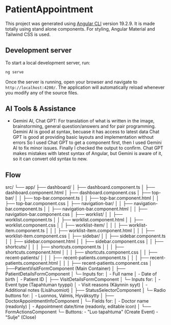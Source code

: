 # PatientAppointment

This project was generated using [Angular CLI](https://github.com/angular/angular-cli) version 19.2.9.
It is made totally using stand alone components.
For styling, Angular Material and Tailwind CSS is used.

## Development server

To start a local development server, run:

```bash
ng serve
```

Once the server is running, open your browser and navigate to `http://localhost:4200/`. The application will automatically reload whenever you modify any of the source files.

## AI Tools & Assistance
- Gemini AI, Chat GPT:
For translation of what is written in the image, brainstorming, general question/answers and for pair programming.
Gemini AI is good at syntax, becuase it has access to latest data
Chat GPT is good at providing basic layouts and implementation without errors
So I used Chat GPT to get a component first, then I used Gemini AI to fix minor issues. Finally I checked the output to confirm.
Chat GPT makes mistakes with latest syntax of Angular, but Gemini is aware of it, so it can convert old syntax to new.

## Flow
src/
└── app/
    ├── dashboard/
    │   ├── dashboard.component.ts
    │   ├── dashboard.component.html
    │   ├── dashboard.component.css
    │   ├── top-bar/
    │   │   ├── top-bar.component.ts
    │   │   ├── top-bar.component.html
    │   │   ├── top-bar.component.css
    │   ├── navigation-bar/
    │   │   ├── navigation-bar.component.ts
    │   │   ├── navigation-bar.component.html
    │   │   ├── navigation-bar.component.css
    │   ├── worklist/
    │   │   ├── worklist.component.ts
    │   │   ├── worklist.component.html
    │   │   ├── worklist.component.css
    │   │   ├── worklist-item/
    │   │   │   ├── worklist-item.component.ts
    │   │   │   ├── worklist-item.component.html
    │   │   │   ├── worklist-item.component.css
    │   ├── sidebar/
    │   │   ├── sidebar.component.ts
    │   │   ├── sidebar.component.html
    │   │   ├── sidebar.component.css
    │   │   ├── shortcuts/
    │   │   │   ├── shortcuts.component.ts
    │   │   │   ├── shortcuts.component.html
    │   │   │   ├── shortcuts.component.css
    │   │   ├── recent-patients/
    │   │   │   ├── recent-patients.component.ts
    │   │   │   ├── recent-patients.component.html
    │   │   │   ├── recent-patients.component.css
    │
    ├──PatientVisitFormComponent (Main Container)
    │
    ├── PatientDetailsFormComponent
    │   └─ Inputs for:
    │       - Full name
    │       - Date of birth
    │       - Patient ID
    │
    ├── VisitDetailsFormComponent
    │   └─ Inputs for:
    │       - Event type (Tapahtuman tyyppi)
    │       - Visit reasons (Käynnin syyt)
    │       - Additional notes (Lisähuomiot)
    │
    ├── StatusSelectorComponent
    │   └─ Radio buttons for:
    │       - Luonnos, Valmis, Hyväksytty
    │
    ├── DoctorAppointmentInfoComponent
    │   └─ Fields for:
    │       - Doctor name (readonly)
    │       - Appointment date/time (readonly, editable icon)
    │
    └── FormActionsComponent
        └─ Buttons:
            - "Luo tapahtuma" (Create Event)
            - "Sulje" (Close)